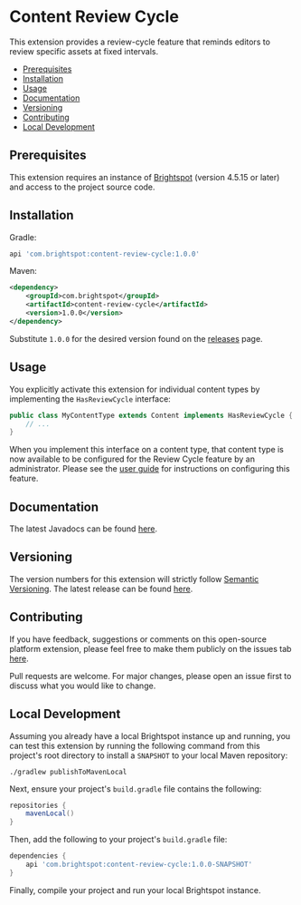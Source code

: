 # Content Review Cycle

This extension provides a review-cycle feature that reminds editors to review specific assets at fixed intervals.

* [Prerequisites](#prerequisites)
* [Installation](#installation)
* [Usage](#usage)
* [Documentation](#documentation)
* [Versioning](#versioning)
* [Contributing](#contributing)
* [Local Development](#local-development)

## Prerequisites

This extension requires an instance of [Brightspot](https://www.brightspot.com/) (version 4.5.15 or later) and access to the project source code.

## Installation

Gradle:
```groovy
api 'com.brightspot:content-review-cycle:1.0.0'
```

Maven:
```xml
<dependency>
    <groupId>com.brightspot</groupId>
    <artifactId>content-review-cycle</artifactId>
    <version>1.0.0</version>
</dependency>
```
Substitute `1.0.0` for the desired version found on the [releases](https://github.com/brightspot/content-review-cycle/tags) page.

## Usage

You explicitly activate this extension for individual content types by implementing the `HasReviewCycle` interface:

```java
public class MyContentType extends Content implements HasReviewCycle {
    // ...
}
```

When you implement this interface on a content type, that content type is now available to be configured for the Review Cycle feature by an administrator. Please see the [user guide](https://www.brightspot.com/documentation/review-cycles) for instructions on configuring this feature.

## Documentation

The latest Javadocs can be found [here](https://artifactory.psdops.com/public/com/brightspot/content-review-cycle/%5BRELEASE%5D/content-review-cycle-%5BRELEASE%5D-javadoc.jar!/index.html).

## Versioning

The version numbers for this extension will strictly follow [Semantic Versioning](https://semver.org/). The latest release can be found [here](https://github.com/brightspot/content-review-cycle/tags).

## Contributing

If you have feedback, suggestions or comments on this open-source platform extension, please feel free to make them publicly on the issues tab [here](https://github.com/brightspot/content-review-cycle/issues).

Pull requests are welcome. For major changes, please open an issue first to discuss what you would like to change.

## Local Development

Assuming you already have a local Brightspot instance up and running, you can test this extension by running the following command from this project's root directory to install a `SNAPSHOT` to your local Maven repository:

```shell
./gradlew publishToMavenLocal
```

Next, ensure your project's `build.gradle` file contains the following:

```groovy
repositories {
    mavenLocal()
}
```

Then, add the following to your project's `build.gradle` file:

```groovy
dependencies {
    api 'com.brightspot:content-review-cycle:1.0.0-SNAPSHOT'
}
```

Finally, compile your project and run your local Brightspot instance.
